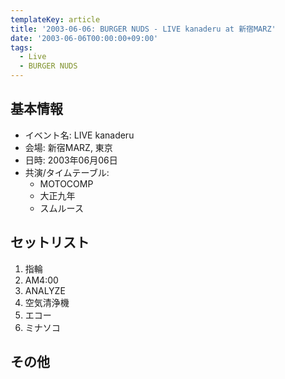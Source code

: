 ```yaml
---
templateKey: article
title: '2003-06-06: BURGER NUDS - LIVE kanaderu at 新宿MARZ'
date: '2003-06-06T00:00:00+09:00'
tags:
  - Live
  - BURGER NUDS
---
```

## 基本情報

* イベント名: LIVE kanaderu
* 会場: 新宿MARZ, 東京
* 日時: 2003年06月06日
* 共演/タイムテーブル:
  * MOTOCOMP
  * 大正九年
  * スムルース

## セットリスト

1. 指輪
1. AM4:00
1. ANALYZE
1. 空気清浄機
1. エコー
1. ミナソコ

## その他

